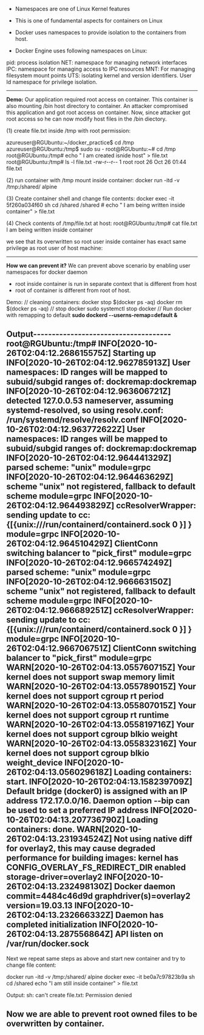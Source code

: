 
- Namespaces are one of Linux Kernel features

- This is one of fundamental aspects for containers on Linux

- Docker uses namespaces to provide isolation to the containers from host. 

- Docker Engine uses following namespaces on Linux: 

pid: process isolation 
NET: namespace for managing network interfaces
IPC: namespace for managing access to IPC resources 
MNT: For managing filesystem mount points
UTS: isolating kernel and version identifiers. 
User Id namespace for privilege isolation. 

-------------------------------------------------------------------------------------------------------------------------------------------------------------------
**Demo:** 
Our application required root access on container. This container is also mounting /bin host directory to container. 
An attacker compromised this application and got root access on container. Now, since attacker got root access so he can now modify host files in the /bin diectory. 

(1) create file.txt inside /tmp with root permission: 

azureuser@RGUbuntu:~/docker_practice$ cd /tmp
azureuser@RGUbuntu:/tmp$ sudo su -
root@RGUbuntu:~# cd /tmp
root@RGUbuntu:/tmp# echo " I am created isnide host" > file.txt
root@RGUbuntu:/tmp# ls -l file.txt
-rw-r--r-- 1 root root 26 Oct 26 01:44 file.txt

(2) run container with /tmp mount inside container: 
docker run -itd -v /tmp:/shared/ alpine

(3) Create container shell and change file contents: 
docker exec -it 5f260a034f60 sh
cd /shared
/shared # echo " I am being written inside container"  > file.txt

(4) Check contents of /tmp/file.txt at host:
root@RGUbuntu:/tmp# cat file.txt
 I am being written inside container

we see that its overwritten so root user inside container has exact same privilege as root user of host machine: 
 
-------------------------------------------------------------------------------------------------------------------------------------------------------------------
**How we can prevent it?** 
We can prevent above scenario by enabling user namespaces for docker daemon
- root inside container is run in separate context that is different from host
- root of container is different from root of host. 

Demo:
// cleaning containers: 
docker stop $(docker ps -aq)
docker rm $(docker ps -aq)
// stop docker
sudo systemctl stop docker
// Run docker with remapping to default
**sudo dockerd --userns-remap=default &**

Output-------------------------------------
root@RGUbuntu:/tmp# INFO[2020-10-26T02:04:12.268615575Z] Starting up
INFO[2020-10-26T02:04:12.962785913Z] User namespaces: ID ranges will be mapped to subuid/subgid ranges of: dockremap:dockremap
INFO[2020-10-26T02:04:12.963606721Z] detected 127.0.0.53 nameserver, assuming systemd-resolved, so using resolv.conf: /run/systemd/resolve/resolv.conf
INFO[2020-10-26T02:04:12.963772622Z] User namespaces: ID ranges will be mapped to subuid/subgid ranges of: dockremap:dockremap
INFO[2020-10-26T02:04:12.964441329Z] parsed scheme: "unix"                         module=grpc
INFO[2020-10-26T02:04:12.964463629Z] scheme "unix" not registered, fallback to default scheme  module=grpc
INFO[2020-10-26T02:04:12.964493829Z] ccResolverWrapper: sending update to cc: {[{unix:///run/containerd/containerd.sock 0  <nil>}] <nil>}  module=grpc
INFO[2020-10-26T02:04:12.964510429Z] ClientConn switching balancer to "pick_first"  module=grpc
INFO[2020-10-26T02:04:12.966574249Z] parsed scheme: "unix"                         module=grpc
INFO[2020-10-26T02:04:12.966663150Z] scheme "unix" not registered, fallback to default scheme  module=grpc
INFO[2020-10-26T02:04:12.966689251Z] ccResolverWrapper: sending update to cc: {[{unix:///run/containerd/containerd.sock 0  <nil>}] <nil>}  module=grpc
INFO[2020-10-26T02:04:12.966706751Z] ClientConn switching balancer to "pick_first"  module=grpc
WARN[2020-10-26T02:04:13.055760715Z] Your kernel does not support swap memory limit
WARN[2020-10-26T02:04:13.055789015Z] Your kernel does not support cgroup rt period
WARN[2020-10-26T02:04:13.055807015Z] Your kernel does not support cgroup rt runtime
WARN[2020-10-26T02:04:13.055819716Z] Your kernel does not support cgroup blkio weight
WARN[2020-10-26T02:04:13.055832316Z] Your kernel does not support cgroup blkio weight_device
INFO[2020-10-26T02:04:13.056029618Z] Loading containers: start.
INFO[2020-10-26T02:04:13.158239709Z] Default bridge (docker0) is assigned with an IP address 172.17.0.0/16. Daemon option --bip can be used to set a preferred IP address
INFO[2020-10-26T02:04:13.207736790Z] Loading containers: done.
WARN[2020-10-26T02:04:13.231934524Z] Not using native diff for overlay2, this may cause degraded performance for building images: kernel has CONFIG_OVERLAY_FS_REDIRECT_DIR enabled  storage-driver=overlay2
INFO[2020-10-26T02:04:13.232498130Z] Docker daemon                                 commit=4484c46d9d graphdriver(s)=overlay2 version=19.03.13
INFO[2020-10-26T02:04:13.232666332Z] Daemon has completed initialization
INFO[2020-10-26T02:04:13.287556864Z] API listen on /var/run/docker.sock
------------------------------------

Next we repeat same steps as above and start new container and try to change file content: 

docker run -itd -v /tmp:/shared/ alpine
docker exec -it be0a7c97823b9a sh
cd /shared
echo "I am still inside container" > file.txt

Output: sh: can't create file.txt: Permission denied

Now we are able to prevent root owned files to be overwritten by container. 
-------------------------------------------------------------------------------------------------------------------------------------------------------------------